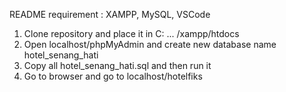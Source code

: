 README
requirement : XAMPP, MySQL, VSCode

1. Clone repository and place it in C: ... /xampp/htdocs
2. Open localhost/phpMyAdmin and create new database name hotel_senang_hati
3. Copy all hotel_senang_hati.sql and then run it
4. Go to browser and go to localhost/hotelfiks

